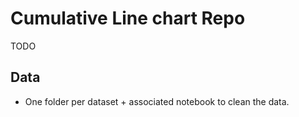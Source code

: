 # Cumulative Line chart Repo

TODO

## Data

- One folder per dataset + associated notebook to clean the data.
